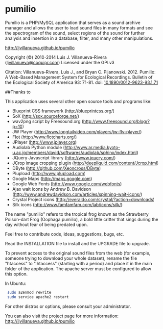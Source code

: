 pumilio
=======

Pumilio is a PHP/MySQL application that serves as a sound archive manager
 and allows the user to load sound files in many formats and see the
 spectrogram of the sound, select regions of the sound for further
 analysis and insertion in a database, filter, and many other manipulations.

http://ljvillanueva.github.io/pumilio

Copyright (©) 2010-2014 Luis J. Villanueva-Rivera (ljvillanueva@coquipr.com)
Licensed under the GPLv3

Citation: Villanueva-Rivera, Luis J., and Bryan C. Pijanowski. 2012.
 Pumilio: A Web-Based Management System for Ecological Recordings.
 Bulletin of the Ecological Society of America 93: 71-81.
 doi: [10.1890/0012-9623-93.1.71](http://dx.doi.org/10.1890/0012-9623-93.1.71)
 
##Thanks to

This application uses several other open source tools and programs like:

* Blueprint CSS framework (http://blueprintcss.org/)
* SoX (http://sox.sourceforge.net/)
* wav2png script by Freesound.org (http://www.freesound.org/blog/?p=10)
* JW Player (http://www.longtailvideo.com/players/jw-flv-player/)
* Flot (http://www.flotcharts.org/)
* JPlayer (http://www.jplayer.org)
* Audiolab Python module (http://www.ar.media.kyoto-u.ac.jp/members/david/softwares/audiolab/sphinx/index.html)
* JQuery Javascript library (http://www.jquery.com/)
* JCrop image cropping plugin (http://deepliquid.com/content/Jcrop.html)
* DByte (http://github.com/Xeoncross/DByte)
* Plupload (http://www.plupload.com)
* Google Maps (http://maps.google.com)
* Google Web Fonts (http://www.google.com/webfonts)
* Ajax wait icons by Andrew B. Davidson (http://www.andrewdavidson.com/articles/spinning-wait-icons/)
* Crystal Project icons (http://everaldo.com/crystal/?action=downloads)
* Silk icons (http://www.famfamfam.com/lab/icons/silk/)

The name "pumilio" refers to the tropical frog known as the Strawberry Poison-dart
 Frog (Oophaga pumilio), a bold little critter that sings during the day without
 fear of being predated upon.

Feel free to contribute code, ideas, suggestions, bugs, etc.

Read the INSTALLATION file to install and the UPGRADE file to upgrade.

To prevent access to the original sound files from the web (for example, someone trying to 
 download your whole dataset), rename the file "htaccess" to ".htaccess" (starting with a period)
 and place it in the main folder of the application.
 The apache server must be configured to allow this option. 

 In Ubuntu:
 ```bash
  sudo a2enmod rewrite
  sudo service apache2 restart
  ```
 For other distros or options, please consult your administrator.
 
You can also visit the project page for more information: 
 http://ljvillanueva.github.io/pumilio

